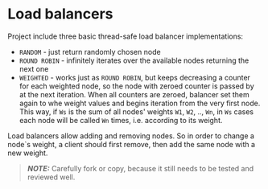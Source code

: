 # Load balancers

Project include three basic thread-safe load balancer implementations:

* `RANDOM` - just return randomly chosen node
* `ROUND ROBIN` - infinitely iterates over the available nodes returning the next one
* `WEIGHTED` - works just as `ROUND ROBIN`, but keeps decreasing a counter for each weighted node, 
so the node with zeroed counter is passed by at the next iteration. When all counters are zeroed,
balancer set them again to whe weight values and begins iteration from the very first node.
This way, if `Ws` is the sum of all nodes' weights `W1`, `W2`, .., `Wn`, in `Ws` cases each node 
will be called `Wn` times, i.e. according to its weight.

Load balancers allow adding and removing nodes. So in order to change a node`s weight, 
a client should first remove, then add the same node with a new weight.

> **_NOTE:_** Carefully fork or copy, because it still needs to be tested and reviewed well.


